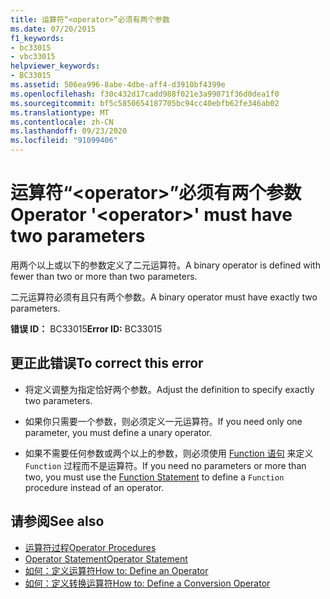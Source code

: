 ```yaml
---
title: 运算符“<operator>”必须有两个参数
ms.date: 07/20/2015
f1_keywords:
- bc33015
- vbc33015
helpviewer_keywords:
- BC33015
ms.assetid: 506ea996-8abe-4dbe-aff4-d3910bf4399e
ms.openlocfilehash: f30c432d17cadd988f021e3a99071f36d0dea1f0
ms.sourcegitcommit: bf5c5850654187705bc94cc40ebfb62fe346ab02
ms.translationtype: MT
ms.contentlocale: zh-CN
ms.lasthandoff: 09/23/2020
ms.locfileid: "91099406"
---
```

# <a name="operator-operator-must-have-two-parameters"></a><span data-ttu-id="cd682-102">运算符“\<operator>”必须有两个参数</span><span class="sxs-lookup"><span data-stu-id="cd682-102">Operator '\<operator>' must have two parameters</span></span>

<span data-ttu-id="cd682-103">用两个以上或以下的参数定义了二元运算符。</span><span class="sxs-lookup"><span data-stu-id="cd682-103">A binary operator is defined with fewer than two or more than two parameters.</span></span>  
  
 <span data-ttu-id="cd682-104">二元运算符必须有且只有两个参数。</span><span class="sxs-lookup"><span data-stu-id="cd682-104">A binary operator must have exactly two parameters.</span></span>  
  
 <span data-ttu-id="cd682-105">**错误 ID：** BC33015</span><span class="sxs-lookup"><span data-stu-id="cd682-105">**Error ID:** BC33015</span></span>  
  
## <a name="to-correct-this-error"></a><span data-ttu-id="cd682-106">更正此错误</span><span class="sxs-lookup"><span data-stu-id="cd682-106">To correct this error</span></span>  
  
- <span data-ttu-id="cd682-107">将定义调整为指定恰好两个参数。</span><span class="sxs-lookup"><span data-stu-id="cd682-107">Adjust the definition to specify exactly two parameters.</span></span>  
  
- <span data-ttu-id="cd682-108">如果你只需要一个参数，则必须定义一元运算符。</span><span class="sxs-lookup"><span data-stu-id="cd682-108">If you need only one parameter, you must define a unary operator.</span></span>  
  
- <span data-ttu-id="cd682-109">如果不需要任何参数或两个以上的参数，则必须使用 [Function 语句](../language-reference/statements/function-statement.md) 来定义 `Function` 过程而不是运算符。</span><span class="sxs-lookup"><span data-stu-id="cd682-109">If you need no parameters or more than two, you must use the [Function Statement](../language-reference/statements/function-statement.md) to define a `Function` procedure instead of an operator.</span></span>  
  
## <a name="see-also"></a><span data-ttu-id="cd682-110">请参阅</span><span class="sxs-lookup"><span data-stu-id="cd682-110">See also</span></span>

- [<span data-ttu-id="cd682-111">运算符过程</span><span class="sxs-lookup"><span data-stu-id="cd682-111">Operator Procedures</span></span>](../programming-guide/language-features/procedures/operator-procedures.md)
- [<span data-ttu-id="cd682-112">Operator Statement</span><span class="sxs-lookup"><span data-stu-id="cd682-112">Operator Statement</span></span>](../language-reference/statements/operator-statement.md)
- [<span data-ttu-id="cd682-113">如何：定义运算符</span><span class="sxs-lookup"><span data-stu-id="cd682-113">How to: Define an Operator</span></span>](../programming-guide/language-features/procedures/how-to-define-an-operator.md)
- [<span data-ttu-id="cd682-114">如何：定义转换运算符</span><span class="sxs-lookup"><span data-stu-id="cd682-114">How to: Define a Conversion Operator</span></span>](../programming-guide/language-features/procedures/how-to-define-a-conversion-operator.md)
